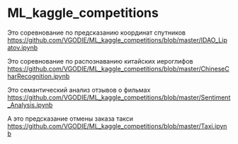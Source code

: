 # ML_kaggle_competitions
Это соревнование по предсказанию координат спутников https://github.com/VGODIE/ML_kaggle_competitions/blob/master/IDAO_Lipatov.ipynb

Это соревнование по распознаванию китайских иероглифов https://github.com/VGODIE/ML_kaggle_competitions/blob/master/ChineseCharRecognition.ipynb

Это семантический анализ отзывов о фильмах
https://github.com/VGODIE/ML_kaggle_competitions/blob/master/Sentiment_Analysis.ipynb

А это предсказание отмены заказа такси 
https://github.com/VGODIE/ML_kaggle_competitions/blob/master/Taxi.ipynb
